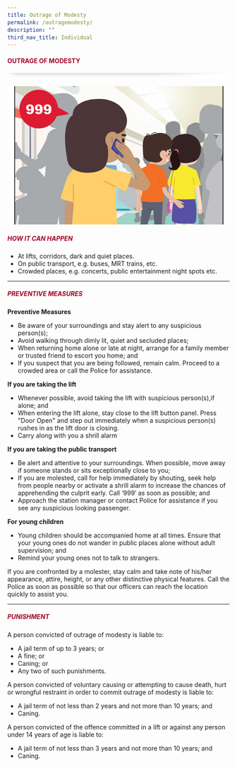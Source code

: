 ```yaml
---
title: Outrage of Modesty
permalink: /outragemodesty/
description: ""
third_nav_title: Individual
---
```

#### <font style="color:#a20427;">OUTRAGE OF MODESTY</font>

![](/images/About/header-border.png)

![](/images/Crime/omodesty2.jpg)

##### <font style="color:#a20427;">HOW IT CAN HAPPEN</font>

*   At lifts, corridors, dark and quiet places.
*   On public transport, e.g. buses, MRT trains, etc.
*   Crowded places, e.g. concerts, public entertainment night spots etc.

<hr>

##### <font style="color:#a20427;">PREVENTIVE MEASURES</font>

**Preventive Measures**

*   Be aware of your surroundings and stay alert to any suspicious person(s);
*   Avoid walking through dimly lit, quiet and secluded places;
*   When returning home alone or late at night, arrange for a family member or trusted friend to escort you home; and
*   If you suspect that you are being followed, remain calm. Proceed to a crowded area or call the Police for assistance.


**If you are taking the lift**

*   Whenever possible, avoid taking the lift with suspicious person(s),if alone; and
*   When entering the lift alone, stay close to the lift button panel. Press "Door Open" and step out immediately when a suspicious person(s) rushes in as the lift door is closing.
*   Carry along with you a shrill alarm

 
**If you are taking the public transport**

*   Be alert and attentive to your surroundings. When possible, move away if someone stands or sits exceptionally close to you;
*   If you are molested, call for help immediately by shouting, seek help from people nearby or activate a shrill alarm to increase the chances of apprehending the culprit early. Call ‘999’ as soon as possible; and
*   Approach the station manager or contact Police for assistance if you see any suspicious looking passenger.

 
**For young children**

*   Young children should be accompanied home at all times. Ensure that your young ones do not wander in public places alone without adult supervision; and
*   Remind your young ones not to talk to strangers.

If you are confronted by a molester, stay calm and take note of his/her appearance, attire, height, or any other distinctive physical features. Call the Police as soon as possible so that our officers can reach the location quickly to assist you.

<hr>

##### <font style="color:#a20427;">PUNISHMENT</font>

A person convicted of outrage of modesty is liable to:

* A jail term of up to 3 years; or
* A fine; or
* Caning; or
* Any two of such punishments.

A person convicted of voluntary causing or attempting to cause death, hurt or wrongful restraint in order to commit outrage of modesty is liable to:

* A jail term of not less than 2 years and not more than 10 years; and 
* Caning.

A person convicted of the offence committed in a lift or against any person under 14 years of age is liable to:

* A jail term of not less than 3 years and not more than 10 years; and
* Caning.